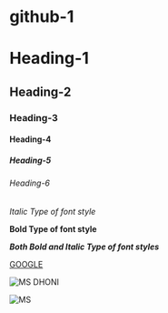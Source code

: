 # github-1

# Heading-1
## Heading-2
### Heading-3
#### Heading-4
##### Heading-5
###### Heading-6

*Italic Type of font style*

**Bold Type of font style**

***Both Bold and Italic Type of font styles***

[GOOGLE](www.google.com)

![MS DHONI](https://cdn.dnaindia.com/sites/default/files/styles/full/public/2019/05/29/829469-28afp-afp1h0253.jpg)

![MS](https://i.ndtvimg.com/i/2018-04/ms-dhoni-twitter_806x604_51522666709.jpg)
